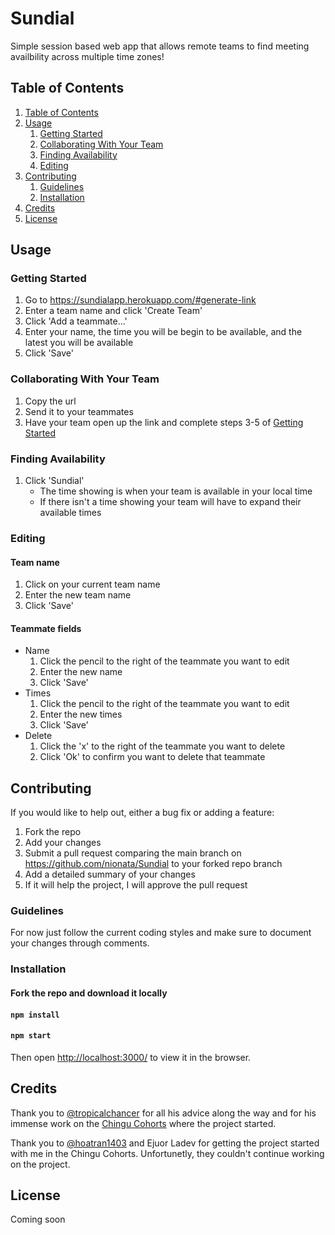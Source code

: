 # Sundial
Simple session based web app that allows remote teams to find meeting availbility across multiple time zones! 

## Table of Contents
1. [Table of Contents](https://github.com/nionata/Sundial#table-of-contents)
1. [Usage](https://github.com/nionata/Sundial#usage)
   1. [Getting Started](https://github.com/nionata/Sundial#getting-started)
   1. [Collaborating With Your Team](https://github.com/nionata/Sundial#collaborating-with-your-team)
   1. [Finding Availability](https://github.com/nionata/Sundial#finding-availability)
   1. [Editing](https://github.com/nionata/Sundial#editing)
1. [Contributing](https://github.com/nionata/Sundial#contributing)
   1. [Guidelines](https://github.com/nionata/Sundial#guidelines)
   1. [Installation](https://github.com/nionata/Sundial#installation)
1. [Credits](https://github.com/nionata/Sundial#credits)
1. [License](https://github.com/nionata/Sundial#license)

## Usage

### Getting Started
1. Go to https://sundialapp.herokuapp.com/#generate-link
1. Enter a team name and click 'Create Team' 
1. Click 'Add a teammate...'
1. Enter your name, the time you will be begin to be available, and the latest you will be available
1. Click 'Save'

### Collaborating With Your Team
1. Copy the url
1. Send it to your teammates
1. Have your team open up the link and complete steps 3-5 of [Getting Started](https://github.com/nionata/Sundial#getting-started)

### Finding Availability
1. Click 'Sundial'
   * The time showing is when your team is available in your local time
   * If there isn't a time showing your team will have to expand their available times
   
### Editing 

#### Team name
1. Click on your current team name
1. Enter the new team name
1. Click 'Save'

#### Teammate fields
* Name
   1. Click the pencil to the right of the teammate you want to edit
   1. Enter the new name
   1. Click 'Save'
* Times
   1. Click the pencil to the right of the teammate you want to edit
   1. Enter the new times
   1. Click 'Save'
* Delete
   1. Click the 'x' to the right of the teammate you want to delete
   1. Click 'Ok' to confirm you want to delete that teammate

## Contributing
If you would like to help out, either a bug fix or adding a feature:
1. Fork the repo
1. Add your changes    
1. Submit a pull request comparing the main branch on https://github.com/nionata/Sundial to your forked repo branch
1. Add a detailed summary of your changes
1. If it will help the project, I will approve the pull request
    
### Guidelines
For now just follow the current coding styles and make sure to document your changes through comments.

### Installation

#### Fork the repo and download it locally

#### `npm install`

#### `npm start`

Then open [http://localhost:3000/](http://localhost:3000/Sundial/) to view it in the browser.

## Credits
Thank you to [@tropicalchancer](https://github.com/tropicalchancer) for all his advice along the way and for his immense work on the [Chingu Cohorts](https://tropicalchancer.github.io/projectus/) where the project started.

Thank you to [@hoatran1403](https://github.com/hoatran1403) and Ejuor Ladev for getting the project started with me in the Chingu Cohorts. Unfortunetly, they couldn't continue working on the project.

## License
Coming soon
